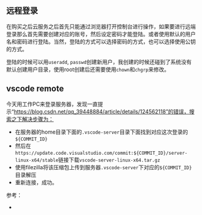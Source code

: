## 远程登录

在购买之后云服务之后首先只能通过浏览器打开控制台进行操作，如果要进行远端登录那么首先需要创建对应的账号，然后设定密码才能登陆。或者使用默认的用户名和密码进行登陆。当然，登陆的方式可以选择密码的方式，也可以选择使用公钥的方式。

登陆的时候可以用`useradd`, `passwd`创建新用户，我创建的时候还碰到了系统没有默认创建用户目录，使用root创建后还需要使用`chown`和`chgrp`来修改。


## vscode remote

今天用工作PC来登录服务器，发现一直提示“https://blog.csdn.net/qq_39448884/article/details/124562118”的错误，搜索之下解决步骤为：

- 在服务器的home目录下面的`.vscode-server`目录下面找到对应这次登录的`${COMMIT_ID}`
- 然后在`https://update.code.visualstudio.com/commit:${COMMIT_ID}/server-linux-x64/stable`链接下载`vscode-server-linux-x64.tar.gz`
- 使用filezilla将该压缩包上传到服务器`.vscode-server`下对应的`${COMMIT_ID}`目录解压
- 重新连接，成功。

参考：

- [](https://blog.csdn.net/qq_39448884/article/details/124562118)